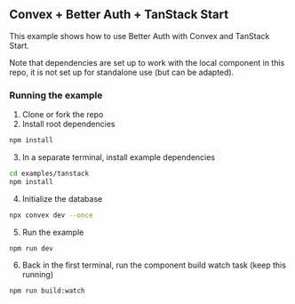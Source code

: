 ## Convex + Better Auth + TanStack Start

This example shows how to use Better Auth with Convex and TanStack Start.

Note that dependencies are set up to work with the local component in this repo,
it is not set up for standalone use (but can be adapted).

### Running the example

1. Clone or fork the repo
2. Install root dependencies

```bash
npm install
```

3. In a separate terminal, install example dependencies

```bash
cd examples/tanstack
npm install
```

4. Initialize the database

```bash
npx convex dev --once
```

5. Run the example

```bash
npm run dev
```

6. Back in the first terminal, run the component build watch task (keep this running)

```bash
npm run build:watch
```
